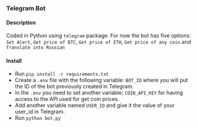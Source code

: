 ### Telegram Bot

#### Description
Coded in Python using `telegram` package. For now the bot has five options: `Set Alert`, `Get price of BTC`, `Get price of ETH`, `Get price of any coin` and `Translate into Russian`

#### Install
- Run `pip install -r requirements.txt`
- Create a `.env` file with the following variable: `BOT_ID` where you will put the ID of the bot previously created in Telegram.
- In the `.env` you need to set another variable: `COIN_API_KEY` for having access to the API used for get coin prices.
- Add another variable named `USER_ID` and give it the value of your user_id in Telegram.
- Run `python bot.py`
